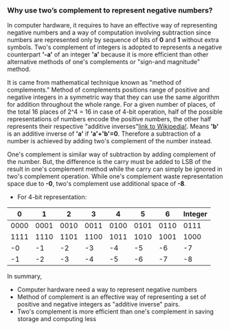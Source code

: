 ### Why use two’s complement to represent negative numbers?
In computer hardware, it requires to have an effective way of representing negative numbers and a way of computation involving subtraction since numbers are represented only by sequence of bits of **0** and **1** without extra symbols. Two's complement of integers is adopted to represents a negative counterpart **'-a'** of an integer **'a'** because it is more efficient than other alternative methods of one's complements or "sign-and magnitude" method.

It is came from mathematical technique known as "method of complements." Method of complements positions range of positive and negative integers in a symmetric way that they can use the same algorithm for addition throughout the whole range. For a given number of places, of the total 16 places of 2^4 = 16 in case of 4-bit operation,  half of the possible representations of numbers encode the positive numbers, the other half represents their respective "additive inverses"[link to Wikipedia!](https://en.wikipedia.org/wiki/Additive_inverse). Means **'b'** is an additive inverse of **'a'** if **'a'+'b'=0**. 
Therefore a subtraction of a number is achieved by adding two's complement of the number instead. 

One's complement is similar way of subtraction by adding complement of the number. But, the difference is the carry must be added to LSB of the result in one's complement method while the carry can simply be ignored in two's complement operation.
While one's complement waste representation space due to **-0**, two's complement use additional space of **-8**.
 
* For 4-bit representation:

0 | 1 | 2 | 3 | 4 | 5 | 6 | Integer
-- | -- | -- | -- | -- | -- | -- | --
0000	| 0001	| 0010	| 0011	| 0100	| 0101	| 0110	| 0111	
1111	| 1110	| 1101	| 1100	| 1011	| 1010	| 1001	| 1000	
-0	| -1	| -2	| -3	| -4	| -5	| -6	| -7	| 1's complement
-1	| -2	| -3	| -4	| -5	| -6	| -7	| -8	| 2's complement

In summary,
* Computer hardware need a way to represent negative numbers
* Method of complement is an effective way of representing a set of positive and negative integers as "additive inverse" pairs.
* Two's complement is more efficient than one's complement in saving storage and computing less 

